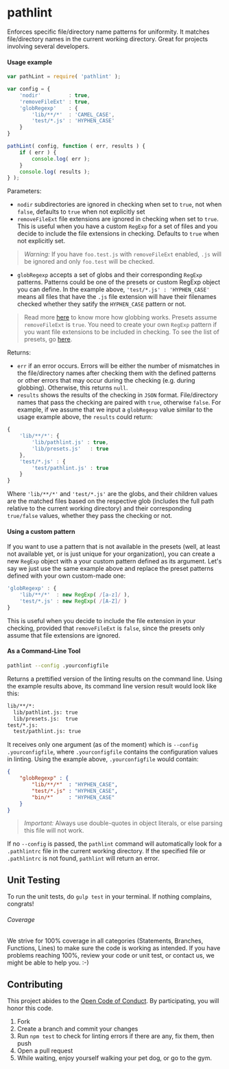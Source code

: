 # pathlint
Enforces specific file/directory name patterns for uniformity. It matches file/directory names in the current working directory. Great for projects involving several developers.

#### Usage example
```javascript
var pathLint = require( 'pathlint' );

var config = {
    'nodir'         : true,
    'removeFileExt' : true,
    'globRegexp'    : {
        'lib/**/*'  : 'CAMEL_CASE',
        'test/*.js' : 'HYPHEN_CASE'
    }
}

pathLint( config, function ( err, results ) {
    if ( err ) {
        console.log( err );
    }
    console.log( results );
} );
```

Parameters:
- `nodir` subdirectories are ignored in checking when set to `true`, not when `false`, defaults to `true` when not explicitly set
- `removeFileExt` file extensions are ignored in checking when set to `true`. This is useful when you have a custom `RegExp` for a set of files and you decide to include the file extensions in checking. Defaults to `true` when not explicitly set.

> *Warning:*
> If you have `foo.test.js` with `removeFileExt` enabled, `.js` will be ignored and only `foo.test` will be checked.

- `globRegexp` accepts a set of globs and their corresponding `RegExp` patterns. Patterns could be one of the presets or custom RegExp object you can define. In the example above, `'test/*.js' : 'HYPHEN_CASE'` means all files that have the `.js` file extension will have their filenames checked whether they satify the `HYPHEN_CASE` pattern or not.

> Read more [here](https://github.com/isaacs/node-glob) to know more how globbing works.
> Presets assume `removeFileExt` is `true`. You need to create your own `RegExp` pattern if you want file extensions to be included in checking. To see the list of presets, go [here](https://github.com/vjcagay/filedirname-lint/blob/master/lib/presets.js).

Returns:
- `err` if an error occurs. Errors will be either the number of mismatches in the file/directory names after checking them with the defined patterns or other errors that may occur during the checking (e.g. during globbing). Otherwise, this returns `null`.
- `results` shows the results of the checking in `JSON` format. File/directory names that pass the checking are paired with `true`, otherwise `false`. For example, if we assume that we input a `globRegexp` value similar to the usage example above, the `results` could return:
```javascript
{
    'lib/**/*': {
        'lib/pathlint.js' : true,
        'lib/presets.js'   : true
    },
    'test/*.js' : {
        'test/pathlint.js' : true
    }
}
```
Where `'lib/**/*'` and `'test/*.js'` are the globs, and their children values are the matched files based on the respective glob (includes the full path relative to the current working directory) and their corresponding `true/false` values, whether they pass the checking or not.

#### Using a custom pattern
If you want to use a pattern that is not available in the presets (well, at least not available yet, or is just unique for your organization), you can create a new `RegExp` object with a your custom pattern defined as its argument. Let's say we just use the same example above and replace the preset patterns defined with your own custom-made one:
```javascript
'globRegexp' : {
    'lib/**/*'  : new RegExp( /[a-z]/ ),
    'test/*.js' : new RegExp( /[A-Z]/ )
}
```
This is useful when you decide to include the file extension in your checking, provided that `removeFileExt` is `false`, since the presets only assume that file extensions are ignored.

#### As a Command-Line Tool
```bash
pathlint --config .yourconfigfile
```
Returns a prettified version of the linting results on the command line. Using the example results above, its command line version result would look like this:
```bash
lib/**/*:
  lib/pathlint.js: true
  lib/presets.js:  true
test/*.js:
  test/pathlint.js: true
```
It receives only one argument (as of the moment) which is `--config .yourconfigfile`, where `.yourconfigfile` contains the configuration values in linting. Using the example above, `.yourconfigfile` would contain:
```JSON
{
	"globRegexp" : {
		"lib/**/*"  : "HYPHEN_CASE",
		"test/*.js" : "HYPHEN_CASE",
		"bin/*"     : "HYPHEN_CASE"
	}
}
```
> *Important:* Always use double-quotes in object literals, or else parsing this file will not work.

If no `--config` is passed, the `pathlint` command will automatically look for a `.pathlintrc` file in the current working directory. If the specified file or `.pathlintrc` is not found, `pathlint` will return an error.

## Unit Testing
To run the unit tests, do `gulp test` in your terminal. If nothing complains, congrats!

###### Coverage
We strive for 100% coverage in all categories (Statements, Branches, Functions, Lines) to make sure the code is working as intended. If you have problems reaching 100%, review your code or unit test, or contact us, we might be able to help you. :-)

## Contributing
This project abides to the [Open Code of Conduct](http://todogroup.org/opencodeofconduct/#pathlint/opensource@github.com). By participating, you will honor this code.

1. Fork
2. Create a branch and commit your changes
3. Run `npm test` to check for linting errors if there are any, fix them, then push
4. Open a pull request
5. While waiting, enjoy yourself walking your pet dog, or go to the gym.
